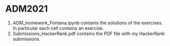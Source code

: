 # ADM2021
1) ADM_homework_Fontana.ipynb contains the solutions of the exercises. In particular each cell contains an exercise.
2) Submissions_HackerRank.pdf contains the PDF file with my HackerRank submissions.

